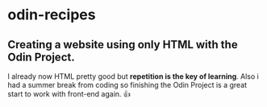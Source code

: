# odin-recipes

## Creating a website using only HTML with the Odin Project.
I already now HTML pretty good but **repetition is the key of learning**.
Also i had a summer break from coding so finishing the Odin Project is a great start to work with front-end again. :+1:

